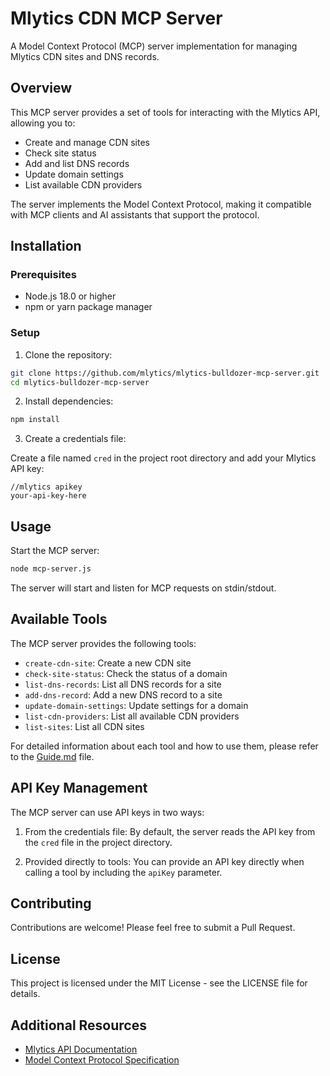 # Mlytics CDN MCP Server

A Model Context Protocol (MCP) server implementation for managing Mlytics CDN sites and DNS records.

## Overview

This MCP server provides a set of tools for interacting with the Mlytics API, allowing you to:

- Create and manage CDN sites
- Check site status
- Add and list DNS records
- Update domain settings
- List available CDN providers

The server implements the Model Context Protocol, making it compatible with MCP clients and AI assistants that support the protocol.

## Installation

### Prerequisites

- Node.js 18.0 or higher
- npm or yarn package manager

### Setup

1. Clone the repository:

```bash
git clone https://github.com/mlytics/mlytics-bulldozer-mcp-server.git
cd mlytics-bulldozer-mcp-server
```

2. Install dependencies:

```bash
npm install
```

3. Create a credentials file:

Create a file named `cred` in the project root directory and add your Mlytics API key:

```
//mlytics apikey
your-api-key-here
```

## Usage

Start the MCP server:

```bash
node mcp-server.js
```

The server will start and listen for MCP requests on stdin/stdout.

## Available Tools

The MCP server provides the following tools:

- `create-cdn-site`: Create a new CDN site
- `check-site-status`: Check the status of a domain
- `list-dns-records`: List all DNS records for a site
- `add-dns-record`: Add a new DNS record to a site
- `update-domain-settings`: Update settings for a domain
- `list-cdn-providers`: List all available CDN providers
- `list-sites`: List all CDN sites

For detailed information about each tool and how to use them, please refer to the [Guide.md](Guide.md) file.

## API Key Management

The MCP server can use API keys in two ways:

1. From the credentials file: By default, the server reads the API key from the `cred` file in the project directory.

2. Provided directly to tools: You can provide an API key directly when calling a tool by including the `apiKey` parameter.

## Contributing

Contributions are welcome! Please feel free to submit a Pull Request.

## License

This project is licensed under the MIT License - see the LICENSE file for details.

## Additional Resources

- [Mlytics API Documentation](https://developer.mlytics.com/v2.0/docs/getting-started)
- [Model Context Protocol Specification](https://github.com/modelcontextprotocol/spec)

